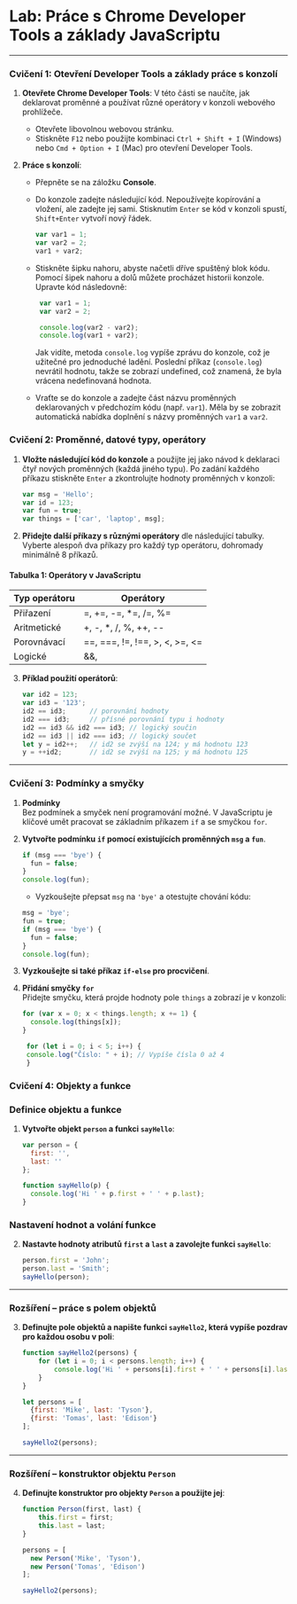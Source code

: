 # Lab: Práce s Chrome Developer Tools a základy JavaScriptu

---

### Cvičení 1: Otevření Developer Tools a základy práce s konzolí

1. **Otevřete Chrome Developer Tools**:
V této části se naučíte, jak deklarovat proměnné a používat různé operátory v konzoli webového prohlížeče.
   - Otevřete libovolnou webovou stránku.
   - Stiskněte `F12` nebo použijte kombinaci `Ctrl + Shift + I` (Windows) nebo `Cmd + Option + I` (Mac) pro otevření Developer Tools.

2. **Práce s konzolí**:
   - Přepněte se na záložku **Console**.
   - Do konzole zadejte následující kód. Nepoužívejte kopírování a vložení, ale zadejte jej sami. Stisknutím `Enter` se kód v konzoli spustí, `Shift+Enter` vytvoří nový řádek.
     ```javascript
     var var1 = 1;
     var var2 = 2;
     var1 + var2;
     ```
   - Stiskněte šipku nahoru, abyste načetli dříve spuštěný blok kódu. Pomocí šipek nahoru a dolů můžete procházet historii konzole. Upravte kód následovně:
     ```javascript
      var var1 = 1;
      var var2 = 2;

      console.log(var2 - var2);
      console.log(var1 + var2);
     ```

     Jak vidíte, metoda `console.log` vypíše zprávu do konzole, což je užitečné pro jednoduché ladění.
     Poslední příkaz (`console.log`) nevrátil hodnotu, takže se zobrazí undefined, což znamená, že byla vrácena nedefinovaná hodnota.
   - Vraťte se do konzole a zadejte část názvu proměnných deklarovaných v předchozím kódu (např. `var1`). Měla by se zobrazit automatická nabídka doplnění s názvy proměnných `var1` a `var2`.

### Cvičení 2: Proměnné, datové typy, operátory

1. **Vložte následující kód do konzole** a použijte jej jako návod k deklaraci čtyř nových proměnných (každá jiného typu). Po zadání každého příkazu stiskněte `Enter` a zkontrolujte hodnoty proměnných v konzoli:

    ```javascript
    var msg = 'Hello';
    var id = 123;
    var fun = true;
    var things = ['car', 'laptop', msg];
    ```

2. **Přidejte další příkazy s různými operátory** dle následující tabulky. Vyberte alespoň dva příkazy pro každý typ operátoru, dohromady minimálně 8 příkazů.

#### Tabulka 1: Operátory v JavaScriptu

| Typ operátoru | Operátory                  |
|---------------|----------------------------|
| Přiřazení     | =, +=, -=, *=, /=, %=      |
| Aritmetické   | +, -, *, /, %, ++, --      |
| Porovnávací   | ==, ===, !=, !==, >, <, >=, <= |
| Logické       | &&, ||, !                  |

3. **Příklad použití operátorů**:

    ```javascript
    var id2 = 123;
    var id3 = '123';
    id2 == id3;      // porovnání hodnoty
    id2 === id3;     // přísné porovnání typu i hodnoty
    id2 == id3 && id2 === id3; // logický součin
    id2 == id3 || id2 === id3; // logický součet
    let y = id2++;   // id2 se zvýší na 124; y má hodnotu 123
    y = ++id2;       // id2 se zvýší na 125; y má hodnotu 125
    ```

---

### Cvičení 3: Podmínky a smyčky

1. **Podmínky**  
Bez podmínek a smyček není programování možné. V JavaScriptu je klíčové umět pracovat se základním příkazem `if` a se smyčkou `for`.

2. **Vytvořte podmínku `if` pomocí existujících proměnných `msg` a `fun`**. 

    ```javascript
    if (msg === 'bye') {
      fun = false;
    }
    console.log(fun);
    ```

    - Vyzkoušejte přepsat `msg` na `'bye'` a otestujte chování kódu:

    ```javascript
    msg = 'bye';
    fun = true;
    if (msg === 'bye') {
      fun = false;
    }
    console.log(fun);
    ```

3. **Vyzkoušejte si také příkaz `if-else` pro procvičení**.

4. **Přidání smyčky `for`**  
   Přidejte smyčku, která projde hodnoty pole `things` a zobrazí je v konzoli:

    ```javascript
    for (var x = 0; x < things.length; x += 1) {
      console.log(things[x]);
    }
    ```

   ```javascript
    for (let i = 0; i < 5; i++) {
    console.log("Číslo: " + i); // Vypíše čísla 0 až 4
    }
    ```

### Cvičení 4: Objekty a funkce

### Definice objektu a funkce

1. **Vytvořte objekt `person` a funkci `sayHello`**:

    ```javascript
    var person = {
      first: '',
      last: ''
    };

    function sayHello(p) {
      console.log('Hi ' + p.first + ' ' + p.last);
    }
    ```

### Nastavení hodnot a volání funkce

2. **Nastavte hodnoty atributů `first` a `last` a zavolejte funkci `sayHello`**:

    ```javascript
    person.first = 'John';
    person.last = 'Smith';
    sayHello(person);
    ```

---

### Rozšíření – práce s polem objektů

3. **Definujte pole objektů a napište funkci `sayHello2`, která vypíše pozdrav pro každou osobu v poli**:

    ```javascript
    function sayHello2(persons) {
        for (let i = 0; i < persons.length; i++) {
            console.log('Hi ' + persons[i].first + ' ' + persons[i].last);
        }
    }

    let persons = [
      {first: 'Mike', last: 'Tyson'},
      {first: 'Tomas', last: 'Edison'}
    ];

    sayHello2(persons);
    ```

---

### Rozšíření – konstruktor objektu `Person`

4. **Definujte konstruktor pro objekty `Person` a použijte jej**:

    ```javascript
    function Person(first, last) {
        this.first = first;
        this.last = last;
    }

    persons = [
      new Person('Mike', 'Tyson'),
      new Person('Tomas', 'Edison')
    ];

    sayHello2(persons);
    ```    
